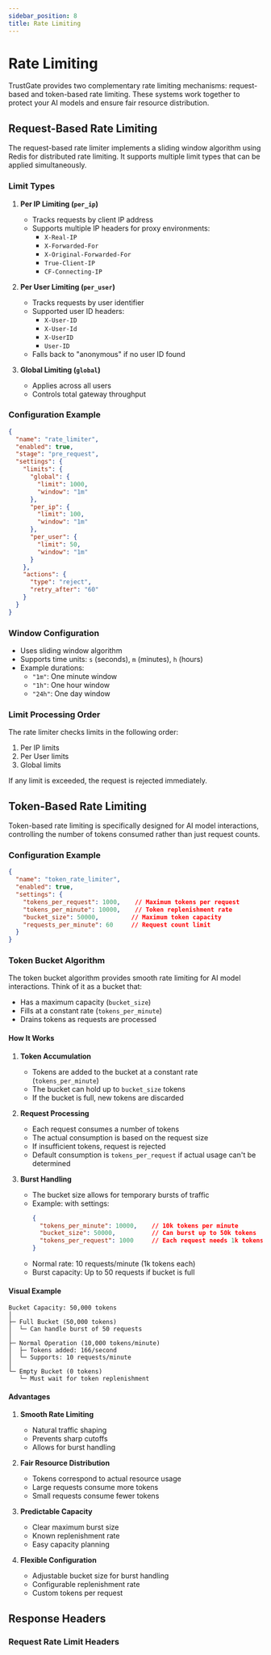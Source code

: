 ```yaml
---
sidebar_position: 8
title: Rate Limiting
---
```


# Rate Limiting

TrustGate provides two complementary rate limiting mechanisms: request-based and token-based rate limiting. These systems work together to protect your AI models and ensure fair resource distribution.

## Request-Based Rate Limiting

The request-based rate limiter implements a sliding window algorithm using Redis for distributed rate limiting. It supports multiple limit types that can be applied simultaneously.

### Limit Types

1. **Per IP Limiting (`per_ip`)**
   - Tracks requests by client IP address
   - Supports multiple IP headers for proxy environments:
     - `X-Real-IP`
     - `X-Forwarded-For`
     - `X-Original-Forwarded-For`
     - `True-Client-IP`
     - `CF-Connecting-IP`

2. **Per User Limiting (`per_user`)**
   - Tracks requests by user identifier
   - Supported user ID headers:
     - `X-User-ID`
     - `X-User-Id`
     - `X-UserID`
     - `User-ID`
   - Falls back to "anonymous" if no user ID found

3. **Global Limiting (`global`)**
   - Applies across all users
   - Controls total gateway throughput

### Configuration Example

```json
{
  "name": "rate_limiter",
  "enabled": true,
  "stage": "pre_request",
  "settings": {
    "limits": {
      "global": {
        "limit": 1000,
        "window": "1m"
      },
      "per_ip": {
        "limit": 100,
        "window": "1m"
      },
      "per_user": {
        "limit": 50,
        "window": "1m"
      }
    },
    "actions": {
      "type": "reject",
      "retry_after": "60"
    }
  }
}
```

### Window Configuration
- Uses sliding window algorithm
- Supports time units: `s` (seconds), `m` (minutes), `h` (hours)
- Example durations:
  - `"1m"`: One minute window
  - `"1h"`: One hour window
  - `"24h"`: One day window

### Limit Processing Order
The rate limiter checks limits in the following order:
1. Per IP limits
2. Per User limits
3. Global limits

If any limit is exceeded, the request is rejected immediately.

## Token-Based Rate Limiting

Token-based rate limiting is specifically designed for AI model interactions, controlling the number of tokens consumed rather than just request counts.

### Configuration Example

```json
{
  "name": "token_rate_limiter",
  "enabled": true,
  "settings": {
    "tokens_per_request": 1000,    // Maximum tokens per request
    "tokens_per_minute": 10000,    // Token replenishment rate
    "bucket_size": 50000,         // Maximum token capacity
    "requests_per_minute": 60     // Request count limit
  }
}
```

### Token Bucket Algorithm
The token bucket algorithm provides smooth rate limiting for AI model interactions. Think of it as a bucket that:
- Has a maximum capacity (`bucket_size`)
- Fills at a constant rate (`tokens_per_minute`)
- Drains tokens as requests are processed

#### How It Works

1. **Token Accumulation**
   - Tokens are added to the bucket at a constant rate (`tokens_per_minute`)
   - The bucket can hold up to `bucket_size` tokens
   - If the bucket is full, new tokens are discarded

2. **Request Processing**
   - Each request consumes a number of tokens
   - The actual consumption is based on the request size
   - If insufficient tokens, request is rejected
   - Default consumption is `tokens_per_request` if actual usage can't be determined

3. **Burst Handling**
   - The bucket size allows for temporary bursts of traffic
   - Example: with settings:
     ```json
     {
       "tokens_per_minute": 10000,    // 10k tokens per minute
       "bucket_size": 50000,          // Can burst up to 50k tokens
       "tokens_per_request": 1000     // Each request needs 1k tokens
     }
     ```
   - Normal rate: 10 requests/minute (1k tokens each)
   - Burst capacity: Up to 50 requests if bucket is full

#### Visual Example
```
Bucket Capacity: 50,000 tokens
│
├─ Full Bucket (50,000 tokens)
│  └─ Can handle burst of 50 requests
│
├─ Normal Operation (10,000 tokens/minute)
│  ├─ Tokens added: 166/second
│  └─ Supports: 10 requests/minute
│
└─ Empty Bucket (0 tokens)
   └─ Must wait for token replenishment
```

#### Advantages
1. **Smooth Rate Limiting**
   - Natural traffic shaping
   - Prevents sharp cutoffs
   - Allows for burst handling

2. **Fair Resource Distribution**
   - Tokens correspond to actual resource usage
   - Large requests consume more tokens
   - Small requests consume fewer tokens

3. **Predictable Capacity**
   - Clear maximum burst size
   - Known replenishment rate
   - Easy capacity planning

4. **Flexible Configuration**
   - Adjustable bucket size for burst handling
   - Configurable replenishment rate
   - Custom tokens per request

## Response Headers

### Request Rate Limit Headers
```